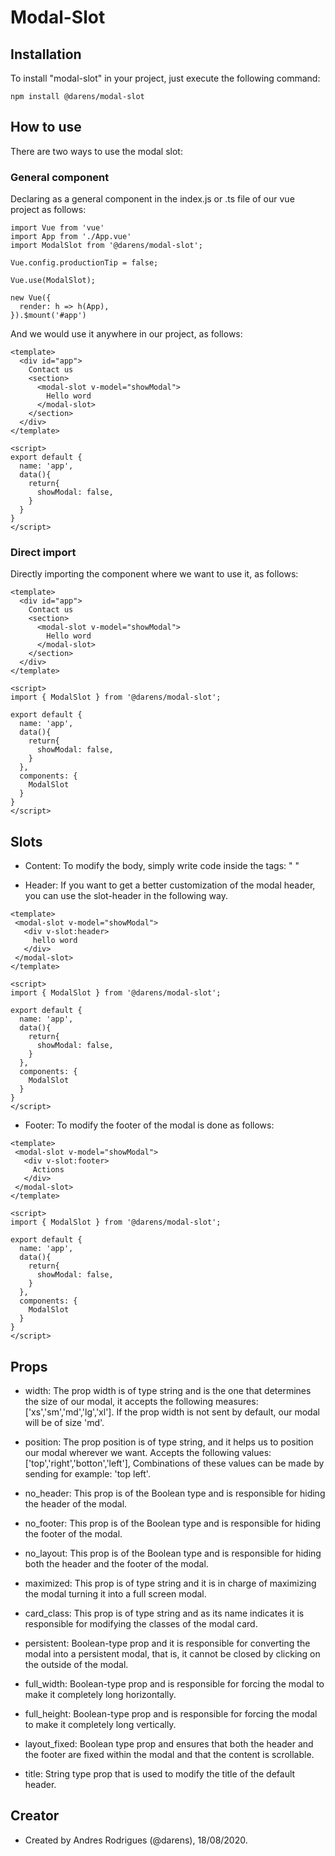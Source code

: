 # Modal-Slot

## Installation

To install "modal-slot" in your project, just execute the following command:

```
npm install @darens/modal-slot
```

## How to use

There are two ways to use the modal slot:

### General component

Declaring as a general component in the index.js or .ts file of our vue project as follows:

```
import Vue from 'vue'
import App from './App.vue'
import ModalSlot from '@darens/modal-slot';

Vue.config.productionTip = false;

Vue.use(ModalSlot);

new Vue({
  render: h => h(App),
}).$mount('#app')
```
And we would use it anywhere in our project, as follows:

```
<template>
  <div id="app">
    Contact us
    <section>
      <modal-slot v-model="showModal">
        Hello word
      </modal-slot>
    </section>
  </div>
</template>

<script>
export default {
  name: 'app',
  data(){
    return{
      showModal: false,
    }
  }
}
</script>
```

### Direct import

Directly importing the component where we want to use it, as follows:

```
<template>
  <div id="app">
    Contact us
    <section>
      <modal-slot v-model="showModal">
        Hello word
      </modal-slot>
    </section>
  </div>
</template>

<script>
import { ModalSlot } from '@darens/modal-slot';

export default {
  name: 'app',
  data(){
    return{
      showModal: false,
    }
  },
  components: {
    ModalSlot
  }
}
</script>
```

## Slots

 - Content: To modify the body, simply write code inside the tags: "<modal-slot> </modal-slot> "

 - Header: If you want to get a better customization of the modal header, you can use the slot-header in the following way.
 ```
 <template>
  <modal-slot v-model="showModal">
    <div v-slot:header>
      hello word
    </div>
  </modal-slot>
 </template>

 <script>
 import { ModalSlot } from '@darens/modal-slot';

 export default {
   name: 'app',
   data(){
     return{
       showModal: false,
     }
   },
   components: {
     ModalSlot
   }
 }
 </script>
 ```

 - Footer: To modify the footer of the modal is done as follows:
 ```
 <template>
  <modal-slot v-model="showModal">
    <div v-slot:footer>
      Actions
    </div>
  </modal-slot>
 </template>

 <script>
 import { ModalSlot } from '@darens/modal-slot';

 export default {
   name: 'app',
   data(){
     return{
       showModal: false,
     }
   },
   components: {
     ModalSlot
   }
 }
 </script>
 ```

## Props

 - width: The prop width is of type string and is the one that determines the size of our modal, it accepts the following measures: ['xs','sm','md','lg','xl'].
 If the prop width is not sent by default, our modal will be of size 'md'.

 - position: The prop position is of type string, and it helps us to position our modal wherever we want. Accepts the following values: ['top','right','botton','left'], Combinations of these values ​​can be made by sending for example: 'top left'.

 - no_header: This prop is of the Boolean type and is responsible for hiding the header of the modal.

 - no_footer: This prop is of the Boolean type and is responsible for hiding the footer of the modal.

 - no_layout: This prop is of the Boolean type and is responsible for hiding both the header and the footer of the modal.

 - maximized: This prop is of type string and it is in charge of maximizing the modal turning it into a full screen modal.

 - card_class: This prop is of type string and as its name indicates it is responsible for modifying the classes of the modal card.

 - persistent: Boolean-type prop and it is responsible for converting the modal into a persistent modal, that is, it cannot be closed by clicking on the outside of the modal.

 - full_width: Boolean-type prop and is responsible for forcing the modal to make it completely long horizontally.

 - full_height: Boolean-type prop and is responsible for forcing the modal to make it completely long vertically.

 - layout_fixed: Boolean type prop and ensures that both the header and the footer are fixed within the modal and that the content is scrollable.

 - title: String type prop that is used to modify the title of the default header.

## Creator

 - Created by Andres Rodrigues (@darens), 18/08/2020.
